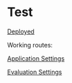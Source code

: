 # Test

[Deployed](https://ericamcarvalho.github.io/test/)

Working routes:

[Application Settings](https://ericamcarvalho.github.io/test/application-settings)

[Evaluation Settings](https://ericamcarvalho.github.io/test/evaluation-settings)
